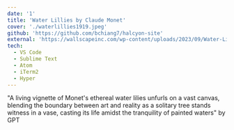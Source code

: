 ```yaml
---
date: '1'
title: 'Water Lillies by Claude Monet'
cover: './waterlillies1919.jpeg'
github: 'https://github.com/bchiang7/halcyon-site'
external: 'https://wallscapeinc.com/wp-content/uploads/2023/09/Water-Lilies-1919-by-Claude-Monet-Mockup.jpg'
tech:
  - VS Code
  - Sublime Text
  - Atom
  - iTerm2
  - Hyper
---
```


"A living vignette of Monet's ethereal water lilies unfurls on a vast canvas, blending the boundary between art and reality as a solitary tree stands witness in a vase, casting its life amidst the tranquility of painted waters" by GPT

